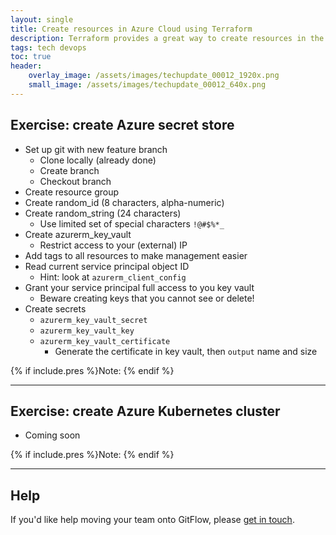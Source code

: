 ```yaml
---
layout: single
title: Create resources in Azure Cloud using Terraform
description: Terraform provides a great way to create resources in the cloud using infrastructure-as-code.  Just ensure you grant yourself permission to delete the things you create!
tags: tech devops
toc: true
header:
    overlay_image: /assets/images/techupdate_00012_1920x.png
    small_image: /assets/images/techupdate_00012_640x.png
---
```


## Exercise: create Azure secret store
* Set up git with new feature branch
    * Clone locally (already done)
    * Create branch
    * Checkout branch
* Create resource group
* Create random_id (8 characters, alpha-numeric)
* Create random_string (24 characters)
    * Use limited set of special characters `!@#$%*_`
* Create azurerm_key_vault
    * Restrict access to your (external) IP
* Add tags to all resources to make management easier
* Read current service principal object ID
    * Hint: look at `azurerm_client_config`
* Grant your service principal full access to you key vault
    * Beware creating keys that you cannot see or delete!
* Create secrets
    * `azurerm_key_vault_secret`
    * `azurerm_key_vault_key`
    * `azurerm_key_vault_certificate`
        * Generate the certificate in key vault, then `output` name and size

{% if include.pres %}Note: {% endif %}

---

## Exercise: create Azure Kubernetes cluster
* Coming soon

{% if include.pres %}Note: {% endif %}

---

## Help
If you'd like help moving your team onto GitFlow, please [get in touch](/contact).
